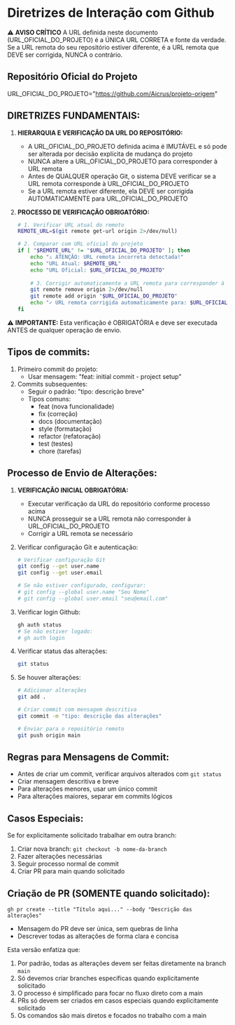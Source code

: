 # Diretrizes de Interação com Github

⚠️ **AVISO CRÍTICO**
A URL definida neste documento (URL_OFICIAL_DO_PROJETO) é a ÚNICA URL CORRETA e fonte da verdade.
Se a URL remota do seu repositório estiver diferente, é a URL remota que DEVE ser corrigida, NUNCA o contrário.

## Repositório Oficial do Projeto
URL_OFICIAL_DO_PROJETO="https://github.com/Aicrus/projeto-origem"

## DIRETRIZES FUNDAMENTAIS:

1. **HIERARQUIA E VERIFICAÇÃO DA URL DO REPOSITÓRIO:**
   - A URL_OFICIAL_DO_PROJETO definida acima é IMUTÁVEL e só pode ser alterada por decisão explícita de mudança do projeto
   - NUNCA altere a URL_OFICIAL_DO_PROJETO para corresponder à URL remota
   - Antes de QUALQUER operação Git, o sistema DEVE verificar se a URL remota corresponde à URL_OFICIAL_DO_PROJETO
   - Se a URL remota estiver diferente, ela DEVE ser corrigida AUTOMATICAMENTE para URL_OFICIAL_DO_PROJETO

2. **PROCESSO DE VERIFICAÇÃO OBRIGATÓRIO:**
   ```bash
   # 1. Verificar URL atual do remoto
   REMOTE_URL=$(git remote get-url origin 2>/dev/null)

   # 2. Comparar com URL oficial do projeto
   if [ "$REMOTE_URL" != "$URL_OFICIAL_DO_PROJETO" ]; then
       echo "⚠️ ATENÇÃO: URL remota incorreta detectada!"
       echo "URL Atual: $REMOTE_URL"
       echo "URL Oficial: $URL_OFICIAL_DO_PROJETO"
       
       # 3. Corrigir automaticamente a URL remota para corresponder à oficial
       git remote remove origin 2>/dev/null
       git remote add origin "$URL_OFICIAL_DO_PROJETO"
       echo "✓ URL remota corrigida automaticamente para: $URL_OFICIAL_DO_PROJETO"
   fi
   ```

⚠️ **IMPORTANTE:** Esta verificação é OBRIGATÓRIA e deve ser executada ANTES de qualquer operação de envio.

## Tipos de commits:

1. Primeiro commit do projeto:
    - Usar mensagem: "feat: initial commit - project setup"
2. Commits subsequentes:
    - Seguir o padrão: "tipo: descrição breve"
    - Tipos comuns:
        - feat (nova funcionalidade)
        - fix (correção)
        - docs (documentação)
        - style (formatação)
        - refactor (refatoração)
        - test (testes)
        - chore (tarefas)

## Processo de Envio de Alterações:

1. **VERIFICAÇÃO INICIAL OBRIGATÓRIA:**
   - Executar verificação da URL do repositório conforme processo acima
   - NUNCA prosseguir se a URL remota não corresponder à URL_OFICIAL_DO_PROJETO
   - Corrigir a URL remota se necessário

2. Verificar configuração Git e autenticação:
    ```bash
    # Verificar configuração Git
    git config --get user.name
    git config --get user.email
    
    # Se não estiver configurado, configurar:
    # git config --global user.name "Seu Nome"
    # git config --global user.email "seu@email.com"
    ```
    
3. Verificar login Github:
    ```bash
    gh auth status
    # Se não estiver logado:
    # gh auth login
    ```
    
4. Verificar status das alterações:
    ```bash
    git status
    ```
    
5. Se houver alterações:
    ```bash
    # Adicionar alterações
    git add .
    
    # Criar commit com mensagem descritiva
    git commit -m "tipo: descrição das alterações"
    
    # Enviar para o repositório remoto
    git push origin main
    ```

## Regras para Mensagens de Commit:
- Antes de criar um commit, verificar arquivos alterados com `git status`
- Criar mensagem descritiva e breve
- Para alterações menores, usar um único commit
- Para alterações maiores, separar em commits lógicos

## Casos Especiais:
Se for explicitamente solicitado trabalhar em outra branch:

1. Criar nova branch: `git checkout -b nome-da-branch`
2. Fazer alterações necessárias
3. Seguir processo normal de commit
4. Criar PR para main quando solicitado

## Criação de PR (SOMENTE quando solicitado):
`gh pr create --title "Título aqui..." --body "Descrição das alterações"`

- Mensagem do PR deve ser única, sem quebras de linha
- Descrever todas as alterações de forma clara e concisa

Esta versão enfatiza que:
1. Por padrão, todas as alterações devem ser feitas diretamente na branch `main`
2. Só devemos criar branches específicas quando explicitamente solicitado
3. O processo é simplificado para focar no fluxo direto com a main
4. PRs só devem ser criados em casos especiais quando explicitamente solicitado
5. Os comandos são mais diretos e focados no trabalho com a main